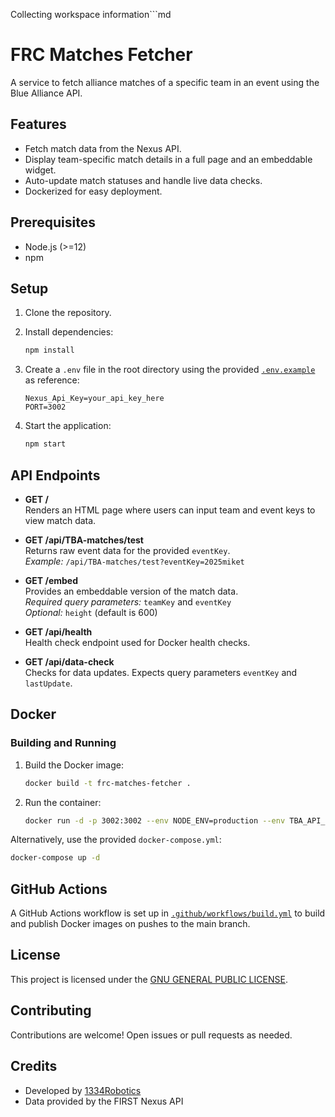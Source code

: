 Collecting workspace information```md
# FRC Matches Fetcher

A service to fetch alliance matches of a specific team in an event using the Blue Alliance API.

## Features

- Fetch match data from the Nexus API.
- Display team-specific match details in a full page and an embeddable widget.
- Auto-update match statuses and handle live data checks.
- Dockerized for easy deployment.

## Prerequisites

- Node.js (>=12)
- npm

## Setup

1. Clone the repository.
2. Install dependencies:

   ```sh
   npm install
   ```

3. Create a `.env` file in the root directory using the provided [`.env.example`](.env.example) as reference:

   ```env
   Nexus_Api_Key=your_api_key_here
   PORT=3002
   ```

4. Start the application:

   ```sh
   npm start
   ```

## API Endpoints

- **GET /**  
  Renders an HTML page where users can input team and event keys to view match data.

- **GET /api/TBA-matches/test**  
  Returns raw event data for the provided `eventKey`.  
  _Example:_ `/api/TBA-matches/test?eventKey=2025miket`

- **GET /embed**  
  Provides an embeddable version of the match data.  
  _Required query parameters:_ `teamKey` and `eventKey`  
  _Optional:_ `height` (default is 600)

- **GET /api/health**  
  Health check endpoint used for Docker health checks.

- **GET /api/data-check**  
  Checks for data updates. Expects query parameters `eventKey` and `lastUpdate`.

## Docker

### Building and Running

1. Build the Docker image:

   ```sh
   docker build -t frc-matches-fetcher .
   ```

2. Run the container:

   ```sh
   docker run -d -p 3002:3002 --env NODE_ENV=production --env TBA_API_KEY=your_api_key_here frc-matches-fetcher
   ```

Alternatively, use the provided `docker-compose.yml`:

   ```sh
   docker-compose up -d
   ```

## GitHub Actions

A GitHub Actions workflow is set up in [`.github/workflows/build.yml`](.github/workflows/build.yml) to build and publish Docker images on pushes to the main branch.

## License

This project is licensed under the [GNU GENERAL PUBLIC LICENSE](LICENSE).

## Contributing

Contributions are welcome! Open issues or pull requests as needed.

## Credits

- Developed by [1334Robotics](https://github.com/1334Robotics)
- Data provided by the FIRST Nexus API
```